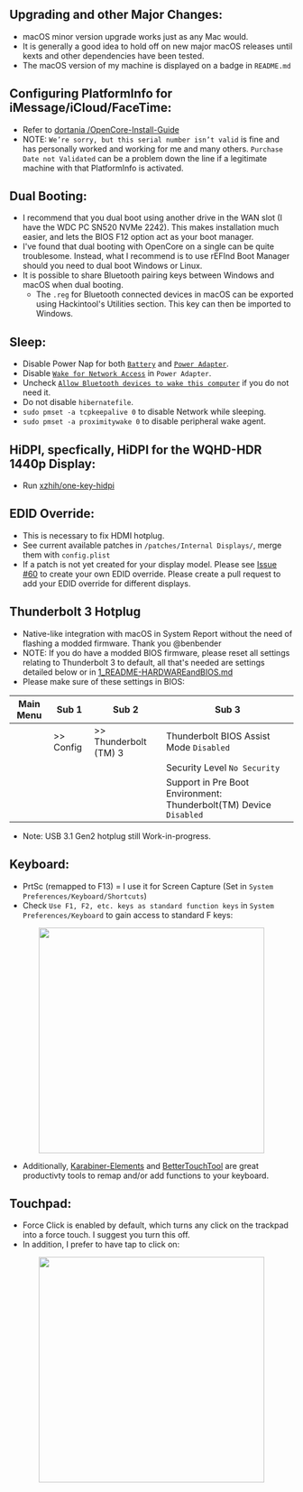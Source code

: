 ## Upgrading and other Major Changes:

- macOS minor version upgrade works just as any Mac would.
- It is generally a good idea to hold off on new major macOS releases until kexts and other dependencies have been tested.
- The macOS version of my machine is displayed on a badge in `README.md`

## Configuring PlatformInfo for iMessage/iCloud/FaceTime:

- Refer to [dortania /OpenCore-Install-Guide](https://dortania.github.io/OpenCore-Post-Install/universal/iservices.html)
- NOTE: `We’re sorry, but this serial number isn’t valid` is fine and has personally worked and working for me and many others. `Purchase Date not Validated` can be a problem down the line if a legitimate machine with that PlatformInfo is activated.

## Dual Booting:

- I recommend that you dual boot using another drive in the WAN slot (I have the WDC PC SN520 NVMe 2242). This makes installation much easier, and lets the BIOS F12 option act as your boot manager.
- I've found that dual booting with OpenCore on a single can be quite troublesome. Instead, what I recommend is to use rEFInd Boot Manager should you need to dual boot Windows or Linux.
- It is possible to share Bluetooth pairing keys between Windows and macOS when dual booting. 
  - The `.reg` for Bluetooth connected devices in macOS can be exported using Hackintool's Utilities section. This key can then be imported to Windows.

## Sleep:

- Disable Power Nap for both [`Battery`](https://github.com/tylernguyen/x1c6-hackintosh/blob/main/docs/assets/img/macOS%20Settings/Battery_powernap.png) and [`Power Adapter`](https://github.com/tylernguyen/x1c6-hackintosh/blob/main/docs/assets/img/macOS%20Settings/Poweradt_powernap.png).
- Disable [`Wake for Network Access`](https://github.com/tylernguyen/x1c6-hackintosh/blob/main/docs/assets/img/macOS%20Settings/Poweradt_powernap.png) in `Power Adapter`.
- Uncheck [`Allow Bluetooth devices to wake this computer`](https://github.com/tylernguyen/x1c6-hackintosh/blob/main/docs/assets/img/macOS%20Settings/Bluetooth_wake.png) if you do not need it.
- Do not disable `hibernatefile`.
- `sudo pmset -a tcpkeepalive 0` to disable Network while sleeping.
- `sudo pmset -a proximitywake 0` to disable peripheral wake agent.

## HiDPI, specfically, HiDPI for the WQHD-HDR 1440p Display:

- Run [xzhih/one-key-hidpi](https://github.com/xzhih/one-key-hidpi)

## EDID Override:

- This is necessary to fix HDMI hotplug.
- See current available patches in `/patches/Internal Displays/`, merge them with `config.plist`
- If a patch is not yet created for your display model. Please see [Issue #60](https://github.com/tylernguyen/x1c6-hackintosh/issues/60) to create your own EDID override. Please create a pull request to add your EDID override for different displays.

## Thunderbolt 3 Hotplug

- Native-like integration with macOS in System Report without the need of flashing a modded firmware. Thank you @benbender
- NOTE: If you do have a modded BIOS firmware, please reset all settings relating to Thunderbolt 3 to default, all that's needed are settings detailed below or in [1_README-HARDWAREandBIOS.md](https://github.com/tylernguyen/x1c6-hackintosh/blob/main/docs/1_README-HARDWAREandBIOS.md)  
- Please make sure of these settings in BIOS:  

| Main Menu | Sub 1       | Sub 2                                         | Sub 3                                                              |
| --------- | ----------- | --------------------------------------------- | ------------------------------------------------------------------ |
|           | >> Config   | >> Thunderbolt (TM) 3                         | Thunderbolt BIOS Assist Mode `Disabled`                            |
|           |             |                                               | Security Level `No Security`                                       |
|           |             |                                               | Support in Pre Boot Environment: Thunderbolt(TM) Device `Disabled` |

- Note: USB 3.1 Gen2 hotplug still Work-in-progress.

## Keyboard:

- PrtSc (remapped to F13) = I use it for Screen Capture (Set in `System Preferences/Keyboard/Shortcuts`)
- Check `Use F1, F2, etc. keys as standard function keys` in `System Preferences/Keyboard` to gain access to standard F keys:  

<p align="center">
  <img src="https://raw.githubusercontent.com/tylernguyen/x1c6-hackintosh/main/docs/assets/img/macOS%20Settings/fnkeys.png" width="400">
</p>

- Additionally, [Karabiner-Elements](https://karabiner-elements.pqrs.org/) and [BetterTouchTool](https://folivora.ai/) are great productivty tools to remap and/or add functions to your keyboard.

## Touchpad:

- Force Click is enabled by default, which turns any click on the trackpad into a force touch. I suggest you turn this off.
- In addition, I prefer to have tap to click on:  

<p align="center">
  <img src="https://raw.githubusercontent.com/tylernguyen/x1c6-hackintosh/main/docs/assets/img/macOS%20Settings/touchpad.png" width="400">
</p>

